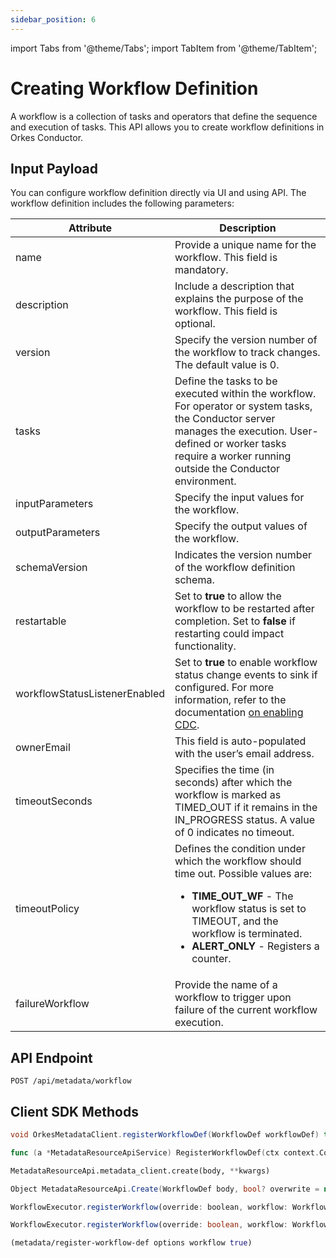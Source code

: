 ```yaml
---
sidebar_position: 6
---
```

import Tabs from '@theme/Tabs';
import TabItem from '@theme/TabItem';

# Creating Workflow Definition

A workflow is a collection of tasks and operators that define the sequence and execution of tasks. This API allows you to create workflow definitions in Orkes Conductor.

## Input Payload

You can configure workflow definition directly via UI and using API. The workflow definition includes the following parameters:

| Attribute                     | Description                                                                                                                                                                                                                                            |
| ----------------------------- | ------------------------------------------------------------------------------------------------------------------------------------------------------------------------------------------------------------------------------------------------------ |
| name                          | Provide a unique name for the workflow. This field is mandatory.                                                                                                                                                                              |
| description                   | Include a description that explains the purpose of the workflow. This field is optional.                                                                                                                                                                 |
| version                       | Specify the version number of the workflow to track changes. The default value is 0.                                                                                                                                                      |
| tasks                         | Define the tasks to be executed within the workflow. For operator or system tasks, the Conductor server manages the execution. User-defined or worker tasks require a worker running outside the Conductor environment. |
| inputParameters               | Specify the input values for the workflow.                                                                                                                                                                                                         |
| outputParameters              | Specify the output values of the workflow.                                                                                                                                                                                               |
| schemaVersion                 | Indicates the version number of the workflow definition schema.                                                                                                                                                                                       |
| restartable                   | Set to **true** to allow the workflow to be restarted after completion. Set to **false** if restarting could impact functionality.                                                                                                |
| workflowStatusListenerEnabled | Set to **true** to enable workflow status change events to sink if configured. For more information, refer to the documentation [on enabling CDC](https://orkes.io/content/developer-guides/enabling-cdc-on-conductor-workflows).                                    |
| ownerEmail                    | This field is auto-populated with the user’s email address.                                                                                                                                                  |
| timeoutSeconds                | Specifies the time (in seconds) after which the workflow is marked as TIMED_OUT if it remains in the IN_PROGRESS status. A value of 0 indicates no timeout.         |
| timeoutPolicy                 | Defines the condition under which the workflow should time out. Possible values are:<ul><li>**TIME_OUT_WF** - The workflow status is set to TIMEOUT, and the workflow is terminated.</li><li>**ALERT_ONLY** - Registers a counter.</li></ul>   |
| failureWorkflow               | Provide the name of a workflow to trigger upon failure of the current workflow execution.                                                                                                                                               |


## API Endpoint

```
POST /api/metadata/workflow
```


## Client SDK Methods

<Tabs>
<TabItem value="Java" label="Java">

```java
void OrkesMetadataClient.registerWorkflowDef(WorkflowDef workflowDef) throws ApiException
```

</TabItem>
<TabItem value="Go" label="Go">

```go
func (a *MetadataResourceApiService) RegisterWorkflowDef(ctx context.Context, overwrite bool, body model.WorkflowDef) (*http.Response, error)
```

</TabItem>
<TabItem value="Python" label="Python">

```python
MetadataResourceApi.metadata_client.create(body, **kwargs)
```

</TabItem>
<TabItem value="CSharp" label="CSharp">

```csharp
Object MetadataResourceApi.Create(WorkflowDef body, bool? overwrite = null)
```

</TabItem>
<TabItem value="Javascript" label="Javascript">

```javascript
WorkflowExecutor.registerWorkflow(override: boolean, workflow: WorkflowDef)
```

</TabItem>
<TabItem value="Typescript" label="Typescript">

```typescript
WorkflowExecutor.registerWorkflow(override: boolean, workflow: WorkflowDef)
```

</TabItem>
<TabItem value="Clojure" label="Clojure">

```clojure
(metadata/register-workflow-def options workflow true)
```

</TabItem>
</Tabs>

